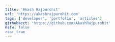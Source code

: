 ```yaml
---
title: 'Akash Rajpurohit'
url: 'https://akashrajpurohit.com'
tags: ['developer', 'portfolio', 'articles']
githubacct: 'https://github.com/AkashRajpurohit'
nsfw: false
rss: true
---
```


